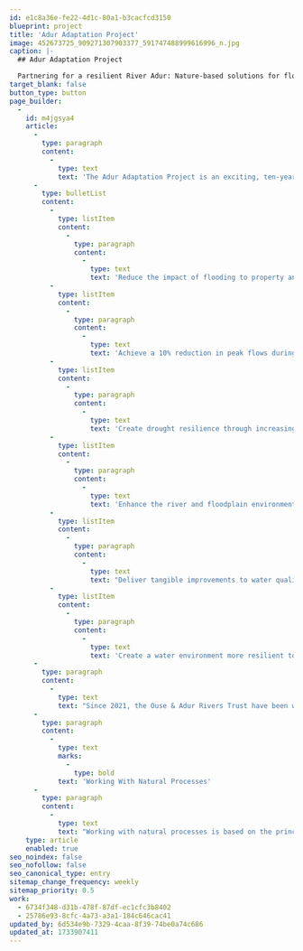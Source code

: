 ```yaml
---
id: e1c8a36e-fe22-4d1c-80a1-b3cacfcd3150
blueprint: project
title: 'Adur Adaptation Project'
image: 452673725_909271307903377_591747488999616996_n.jpg
caption: |-
  ## Adur Adaptation Project 

  Partnering for a resilient River Adur: Nature-based solutions for flood, drought, and habitat restoration.
target_blank: false
button_type: button
page_builder:
  -
    id: m4jgsya4
    article:
      -
        type: paragraph
        content:
          -
            type: text
            text: 'The Adur Adaptation Project is an exciting, ten-year, collaboration between the Ouse & Adur Rivers Trust, Environment Agency, and West Sussex County Council, aiming to inspire a partnership approach to working with natural processes to improve the condition and function of the River Adur. The core objectives of the project are, through the use of Nature Based Solutions, to;'
      -
        type: bulletList
        content:
          -
            type: listItem
            content:
              -
                type: paragraph
                content:
                  -
                    type: text
                    text: 'Reduce the impact of flooding to property and infrastructure'
          -
            type: listItem
            content:
              -
                type: paragraph
                content:
                  -
                    type: text
                    text: 'Achieve a 10% reduction in peak flows during heavy rainfall'
          -
            type: listItem
            content:
              -
                type: paragraph
                content:
                  -
                    type: text
                    text: 'Create drought resilience through increasing annual base flow recharge'
          -
            type: listItem
            content:
              -
                type: paragraph
                content:
                  -
                    type: text
                    text: 'Enhance the river and floodplain environment through diversifying in-channel and riparian habitats.'
          -
            type: listItem
            content:
              -
                type: paragraph
                content:
                  -
                    type: text
                    text: "Deliver tangible improvements to water quality through alterations to land management and the creation of integrated constructed wetlands.\_"
          -
            type: listItem
            content:
              -
                type: paragraph
                content:
                  -
                    type: text
                    text: 'Create a water environment more resilient to the impacts of climate change'
      -
        type: paragraph
        content:
          -
            type: text
            text: "Since 2021, the Ouse & Adur Rivers Trust have been working closely with landowners, farmers, and communities to identify where flooding and ‘wet-spots’ occur throughout the River Adur Catchment. This collaborative approach has identified numerous opportunities for Natural Flood Management (NFM) initiatives that could help alleviate flood risk to the most vulnerable properties in the area.\_"
      -
        type: paragraph
        content:
          -
            type: text
            marks:
              -
                type: bold
            text: 'Working With Natural Processes'
      -
        type: paragraph
        content:
          -
            type: text
            text: "Working with natural processes is based on the principle of working with the river system and its floodplains to slow and store water, enhance soil quality and improve water quality, in a more natural way.\_ This can provide multiple benefits to landowners, farmers, communities, and wildlife. We will be taking a strategic approach, based on the outputs of computer modelling and hydrological monitoring, to ensure the right intervention in the right place.\_"
    type: article
    enabled: true
seo_noindex: false
seo_nofollow: false
seo_canonical_type: entry
sitemap_change_frequency: weekly
sitemap_priority: 0.5
work:
  - 6734f348-d31b-478f-87df-ec1cfc3b8402
  - 25786e93-8cfc-4a73-a3a1-184c646cac41
updated_by: 6d534e9b-7329-4caa-8f39-74be0a74c686
updated_at: 1733907411
---
```

